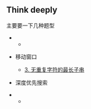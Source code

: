 ## Think deeply

主要要一下几种题型

- - 

- 移动窗口
  - [3. 无重复字符的最长子串](https://leetcode-cn.com/problems/longest-substring-without-repeating-characters/)
  
- 深度优先搜索

- - 

  
